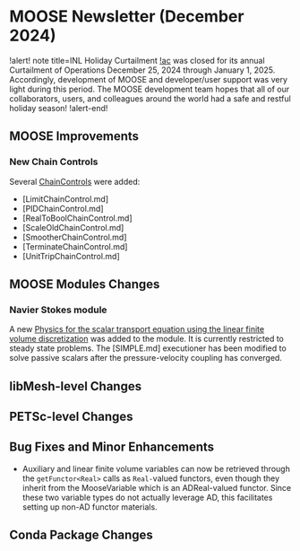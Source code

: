 # MOOSE Newsletter (December 2024)

!alert! note title=INL Holiday Curtailment
[!ac](INL) was closed for its annual Curtailment of Operations December 25, 2024 through January 1, 2025.
Accordingly, development of MOOSE and developer/user support was very light during this period. The
MOOSE development team hopes that all of our collaborators, users, and colleagues around the world
had a safe and restful holiday season!
!alert-end!

## MOOSE Improvements

### New Chain Controls

Several [ChainControls](syntax/ChainControls/index.md) were added:

- [LimitChainControl.md]
- [PIDChainControl.md]
- [RealToBoolChainControl.md]
- [ScaleOldChainControl.md]
- [SmootherChainControl.md]
- [TerminateChainControl.md]
- [UnitTripChainControl.md]

## MOOSE Modules Changes

### Navier Stokes module

A new [Physics for the scalar transport equation using the linear finite volume discretization](WCNSLinearFVScalarTransportPhysics.md)
was added to the module. It is currently restricted to steady state problems. The [SIMPLE.md] executioner has been modified
to solve passive scalars after the pressure-velocity coupling has converged.

## libMesh-level Changes

## PETSc-level Changes

## Bug Fixes and Minor Enhancements

- Auxiliary and linear finite volume variables can now be retrieved through the `getFunctor<Real>` calls as `Real-`valued
  functors, even though they inherit from the MooseVariable which is an ADReal-valued functor. Since these two variable
  types do not actually leverage AD, this facilitates setting up non-AD functor materials.

## Conda Package Changes
